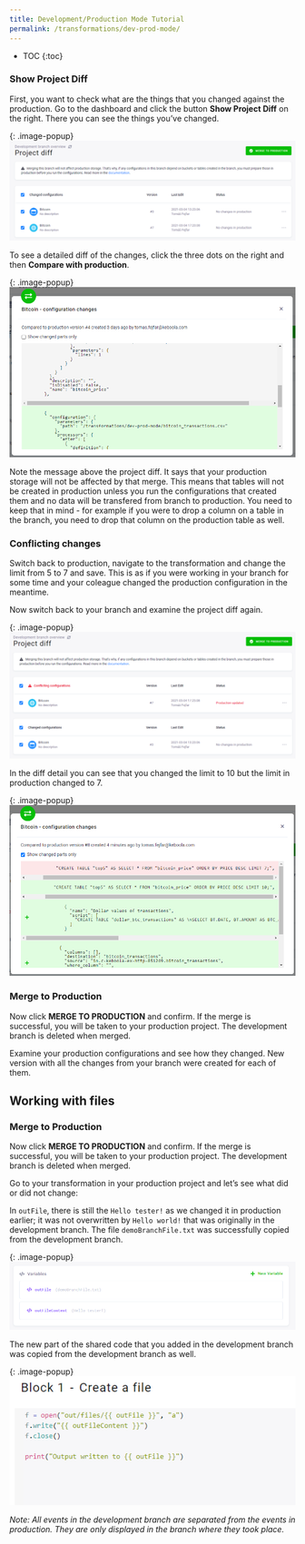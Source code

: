 ```yaml
---
title: Development/Production Mode Tutorial
permalink: /transformations/dev-prod-mode/
---
```


* TOC
{:toc}

### Show Project Diff
First, you want to check what are the things that you changed against the production. Go to the dashboard and click the button **Show Project Diff** on the right. There you can see the things you’ve changed. 

{: .image-popup}
![Screenshot - Project Diff](/transformations/dev-prod-mode/tables-project-diff.png)

To see a detailed diff of the changes, click the three dots on the right and then **Compare with production**.

{: .image-popup}
![Detailed diff of configuration change](/transformations/dev-prod-mode/tables-config-changes.png)

Note the message above the project diff. It says that your production storage will not be affected by that merge. This means that tables will not be created in production unless you run the configurations that created them and no data will be transfered from branch to production. You need to keep that in mind - for example if you were to drop a column on a table in the branch, you need to drop that column on the production table as well. 

### Conflicting changes

Switch back to production, navigate to the transformation and change the limit from 5 to 7 and save. This is as if you were working in your branch for some time and your coleague changed the production configuration in the meantime.

Now switch back to your branch and examine the project diff again.

{: .image-popup}
![Conflict in project diff](/transformations/dev-prod-mode/tables-project-diff-conflict.png)

In the diff detail you can see that you changed the limit to 10 but the limit in production changed to 7. 

{: .image-popup}
![Conflict in configuration diff](/transformations/dev-prod-mode/tables-diff-conflict.png)

### Merge to Production
Now click **MERGE TO PRODUCTION** and confirm. If the merge is successful, you will be taken to your production
project. The development branch is deleted when merged.

Examine your production configurations and see how they changed. New version with all the changes from your branch were created for each of them. 

## Working with files











### Merge to Production
Now click **MERGE TO PRODUCTION** and confirm. If the merge is successful, you will be taken to your production 
project. The development branch is deleted when merged. 

Go to your transformation in your production project and let’s see what did or did not change:

In `outFile`, there is still the `Hello tester!` as we changed it in production earlier; it was not overwritten by 
`Hello world!` that was originally in the development branch. The file `demoBranchFile.txt` was successfully 
copied from the development branch.

{: .image-popup}
![Screenshot - Check Production Changes](/components/development-branches/27-check-changes-in-prod-var.png)

The new part of the shared code that you added in the development branch was copied from the development branch as 
well.

{: .image-popup}
![Screenshot - Check Production Changes](/components/development-branches/28-check-changes-in-prod-code.png)

*Note: All events in the development branch are separated from the events in production. They are only displayed 
in the branch where they took place.*
